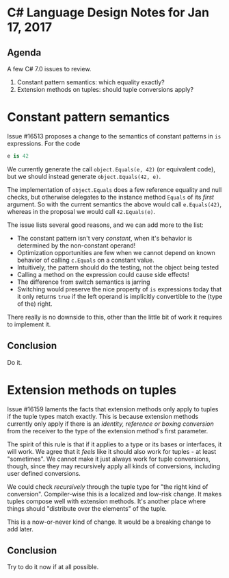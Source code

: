# C# Language Design Notes for Jan 17, 2017

## Agenda

A few C# 7.0 issues to review.

1. Constant pattern semantics: which equality exactly?
2. Extension methods on tuples: should tuple conversions apply?

# Constant pattern semantics

Issue #16513 proposes a change to the semantics of constant patterns in `is` expressions. For the code

``` c#
e is 42
```

We currently generate the call `object.Equals(e, 42)` (or equivalent code), but we should instead generate `object.Equals(42, e)`.

The implementation of `object.Equals` does a few reference equality and null checks, but otherwise delegates to the instance method `Equals` of its *first* argument. So with the current semantics the above would call `e.Equals(42)`, whereas in the proposal we would call `42.Equals(e)`.

The issue lists several good reasons, and we can add more to the list:

- The constant pattern isn't very *constant*, when it's behavior is determined by the non-constant operand!
- Optimization opportunities are few when we cannot depend on known behavior of calling `c.Equals` on a constant value. 
- Intuitively, the pattern should do the testing, not the object being tested
- Calling a method on the expression could cause side effects!
- The difference from switch semantics is jarring
- Switching would preserve the nice property of `is` expressions today that it only returns `true` if the left operand is implicitly convertible to the (type of the) right. 

There really is no downside to this, other than the little bit of work it requires to implement it.

## Conclusion

Do it.


# Extension methods on tuples

Issue #16159 laments the facts that extension methods only apply to tuples if the tuple types match exactly. This is because extension methods currently only apply if there is an *identity, reference or boxing conversion* from the receiver to the type of the extension method's first parameter.

The spirit of this rule is that if it applies to a type or its bases or interfaces, it will work. We agree that it *feels* like it should also work for tuples - at least "sometimes". We cannot make it just always work for tuple conversions, though, since they may recursively apply all kinds of conversions, including user defined conversions.

We could check *recursively* through the tuple type for "the right kind of conversion". Compiler-wise this is a localized and low-risk change. It makes tuples compose well with extension methods. It's another place where things should "distribute over the elements" of the tuple.

This is a now-or-never kind of change. It would be a breaking change to add later.

## Conclusion

Try to do it now if at all possible.

